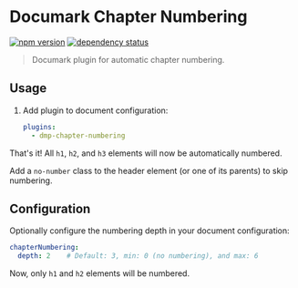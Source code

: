 # Documark Chapter Numbering

[![npm version](https://badge.fury.io/js/dmp-chapter-numbering.svg)](http://badge.fury.io/js/dmp-chapter-numbering)
[![dependency status](https://david-dm.org/mauvm/dmp-chapter-numbering.svg)](https://david-dm.org/mauvm)

> Documark plugin for automatic chapter numbering.

## Usage

1. Add plugin to document configuration:

	```yaml
	plugins:
	  - dmp-chapter-numbering
	```

That's it! All `h1`, `h2`, and `h3` elements will now be automatically numbered.

Add a `no-number` class to the header element (or one of its parents) to skip numbering.

## Configuration

Optionally configure the numbering depth in your document configuration:

```yaml
chapterNumbering:
  depth: 2    # Default: 3, min: 0 (no numbering), and max: 6
```

Now, only `h1` and `h2` elements will be numbered.
